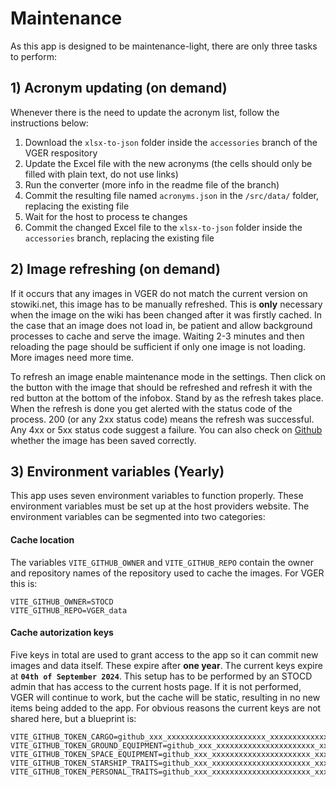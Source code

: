 # Maintenance
As this app is designed to be maintenance-light, there are only three tasks to perform:
## 1) Acronym updating (on demand)
Whenever there is the need to update the acronym list, follow the instructions below:
1. Download the `xlsx-to-json` folder inside the `accessories` branch of the VGER respository
1. Update the Excel file with the new acronyms (the cells should only be filled with plain text, do not use links)
1. Run the converter (more info in the readme file of the branch)
1. Commit the resulting file named `acronyms.json` in the `/src/data/` folder, replacing the existing file
1. Wait for the host to process te changes
1. Commit the changed Excel file to the `xlsx-to-json` folder inside the `accessories` branch, replacing the existing file
## 2) Image refreshing (on demand)
If it occurs that any images in VGER do not match the current version on stowiki.net, this image has to be manually refreshed. This is **only** necessary when the image on the wiki has been changed after it was firstly cached. In the case that an image does not load in, be patient and allow background processes to cache and serve the image. Waiting 2-3 minutes and then reloading the page should be sufficient if only one image is not loading. More images need more time.

To refresh an image enable maintenance mode in the settings. Then click on the button with the image that should be refreshed and refresh it with the red button at the bottom of the infobox. Stand by as the refresh takes place. When the refresh is done you get alerted with the status code of the process. 200 (or any 2xx status code) means the refresh was successful. Any 4xx or 5xx status code suggest a failure. You can also check on [Github](https://github.com/STOCD/VGER_data) whether the image has been saved correctly.
## 3) Environment variables (Yearly)
This app uses seven environment variables to function properly. These environment variables must be set up at the host providers website. The environment variables can be segmented into two categories:
#### Cache location
The variables `VITE_GITHUB_OWNER` and `VITE_GITHUB_REPO` contain the owner and repository names of the repository used to cache the images. For VGER this is:
```
VITE_GITHUB_OWNER=STOCD
VITE_GITHUB_REPO=VGER_data
```
#### Cache autorization keys
Five keys in total are used to grant access to the app so it can commit new images and data itself. These expire after **one year**. The current keys expire at **`04th of September 2024`**. This setup has to be performed by an STOCD admin that has access to the current hosts page. If it is not performed, VGER will continue to work, but the cache will be static, resulting in no new items being added to the app. For obvious reasons the current keys are not shared here, but a blueprint is:
```
VITE_GITHUB_TOKEN_CARGO=github_xxx_xxxxxxxxxxxxxxxxxxxxxx_xxxxxxxxxxxxxxxxxxxxxxxxxxxxxxxxxxxxxxxxxxxxxxxxxxxxxxxxxxx
VITE_GITHUB_TOKEN_GROUND_EQUIPMENT=github_xxx_xxxxxxxxxxxxxxxxxxxxxx_xxxxxxxxxxxxxxxxxxxxxxxxxxxxxxxxxxxxxxxxxxxxxxxxxxxxxxxxxxx
VITE_GITHUB_TOKEN_SPACE_EQUIPMENT=github_xxx_xxxxxxxxxxxxxxxxxxxxxx_xxxxxxxxxxxxxxxxxxxxxxxxxxxxxxxxxxxxxxxxxxxxxxxxxxxxxxxxxxx
VITE_GITHUB_TOKEN_STARSHIP_TRAITS=github_xxx_xxxxxxxxxxxxxxxxxxxxxx_xxxxxxxxxxxxxxxxxxxxxxxxxxxxxxxxxxxxxxxxxxxxxxxxxxxxxxxxxxx
VITE_GITHUB_TOKEN_PERSONAL_TRAITS=github_xxx_xxxxxxxxxxxxxxxxxxxxxx_xxxxxxxxxxxxxxxxxxxxxxxxxxxxxxxxxxxxxxxxxxxxxxxxxxxxxxxxxxx
```
